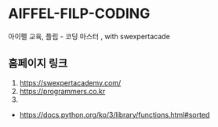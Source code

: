 # AIFFEL-FILP-CODING
아이펠 교육, 플립 - 코딩 마스터 , with swexpertacade


##  홈페이지 링크

1. https://swexpertacademy.com/
2. https://programmers.co.kr
3. 




- https://docs.python.org/ko/3/library/functions.html#sorted

